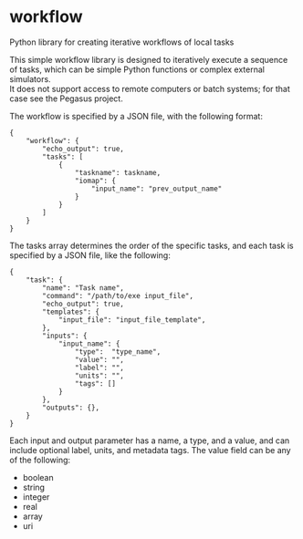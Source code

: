 # workflow
Python library for creating iterative workflows of local tasks

This simple workflow library is designed to iteratively execute a sequence of 
tasks, which can be simple Python functions or complex external simulators.   
It does not support access to remote computers or batch systems; for that case 
see the Pegasus project.

The workflow is specified by a JSON file, with the following format:
```
{
    "workflow": {
        "echo_output": true,
        "tasks": [
            {
                "taskname": taskname,
                "iomap": {
                    "input_name": "prev_output_name"
                }
            }
        ]
    }
}
```

The tasks array determines the order of the specific tasks, and each task is
specified by a JSON file, like the following:
```
{
    "task": {
        "name": "Task name",
        "command": "/path/to/exe input_file",
        "echo_output": true,
        "templates": {
            "input_file": "input_file_template",
        },
        "inputs": {
            "input_name": {
                "type":  "type_name",
                "value": "",
                "label": "",
                "units": "",
                "tags": []
            } 
        },
        "outputs": {},
    }
}
```

Each input and output parameter has a name, a type, and a value, and can include
optional label, units, and metadata tags.  The value field can be any of the
following:
* boolean
* string
* integer
* real 
* array
* uri

